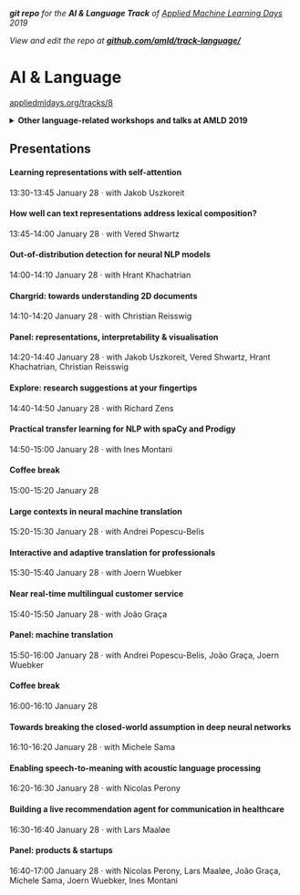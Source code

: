 ***git repo** for the **AI & Language Track** of [Applied Machine Learning Days](https://www.appliedmldays.org/) 2019*

*View and edit the repo at [**github.com/amld/track-language/**](https://github.com/amld/track-language/)*

# AI & Language

[appliedmldays.org/tracks/8](https://www.appliedmldays.org/tracks/8)

<details><summary><strong>Other language-related workshops and talks at AMLD 2019</strong></summary>

#### [Document Digitization Challenge](https://www.appliedmldays.org/workshops/document-digitization-challenge)
09:00-16:30 January 26

#### [Applied Language Technologies](https://www.appliedmldays.org/workshops/applied-language-technologies)
13:30-16:30 January 26

#### [Machine Learning for fake news detection: theory and practice](https://www.appliedmldays.org/workshops/machine-learning-for-fake-news-detection-theory-and-practice)
09:00-16:30 January 27

#### [Multilingual word alignment](https://www.appliedmldays.org/workshops/advances-in-ml-theory-meets-practice)
15:50-16:30 January 27 · with Armand Joulin, Research scientist, Facebook Artificial Intelligence Research

#### [Building an on-device voice assistant with Snips](https://www.appliedmldays.org/workshops/building-an-on-device-voice-assistant-with-snips)

#### [Reinforcement Learning - Natural language Processing - Sentiment analysis - NLTK][https://www.appliedmldays.org/workshops/machine-learning-in-finance]
14:30 - 16:00 January 27

#### [The Future of Digital Assistants - Hype vs. Reality](https://www.appliedmldays.org/workshops/waitalk-event-the-future-of-digital-assistants-hype-vs-reality)
17:00-20:00 January 28

#### [What Do You Think? - Language Models for Snippet Extraction from News Article Comments](https://www.appliedmldays.org/tracks/10)
16:00-16:10 January 28

</details>

## Presentations

#### Learning representations with self-attention

13:30-13:45 January 28 · with Jakob Uszkoreit

#### How well can text representations address lexical composition?

13:45-14:00 January 28 · with Vered Shwartz

#### Out-of-distribution detection for neural NLP models

14:00-14:10 January 28 · with Hrant Khachatrian

#### Chargrid: towards understanding 2D documents

14:10-14:20 January 28 · with Christian Reisswig

#### Panel: representations, interpretability & visualisation

14:20-14:40 January 28 · with Jakob Uszkoreit, Vered Shwartz, Hrant Khachatrian, Christian Reisswig

#### Explore: research suggestions at your fingertips

14:40-14:50 January 28 · with Richard Zens

#### Practical transfer learning for NLP with spaCy and Prodigy

14:50-15:00 January 28 · with Ines Montani

#### Coffee break

15:00-15:20 January 28

#### Large contexts in neural machine translation

15:20-15:30 January 28 · with Andrei Popescu-Belis

#### Interactive and adaptive translation for professionals

15:30-15:40 January 28 · with Joern Wuebker

#### Near real-time multilingual customer service

15:40-15:50 January 28 · with João Graça

#### Panel: machine translation

15:50-16:00 January 28 · with Andrei Popescu-Belis, João Graça, Joern Wuebker

#### Coffee break

16:00-16:10 January 28

#### Towards breaking the closed-world assumption in deep neural networks

16:10-16:20 January 28 · with Michele Sama

#### Enabling speech-to-meaning with acoustic language processing

16:20-16:30 January 28 · with Nicolas Perony

#### Building a live recommendation agent for communication in healthcare

16:30-16:40 January 28 · with Lars Maaløe

#### Panel: products & startups

16:40-17:00 January 28 · with Nicolas Perony, Lars Maaløe, João Graça, Michele Sama, Joern Wuebker, Ines Montani

